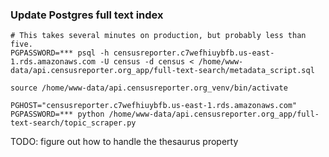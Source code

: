 ### Update Postgres full text index

```
# This takes several minutes on production, but probably less than five.
PGPASSWORD=*** psql -h censusreporter.c7wefhiuybfb.us-east-1.rds.amazonaws.com -U census -d census < /home/www-data/api.censusreporter.org_app/full-text-search/metadata_script.sql

source /home/www-data/api.censusreporter.org_venv/bin/activate

PGHOST="censusreporter.c7wefhiuybfb.us-east-1.rds.amazonaws.com" PGPASSWORD=*** python /home/www-data/api.censusreporter.org_app/full-text-search/topic_scraper.py
```

TODO: figure out how to handle the thesaurus property
